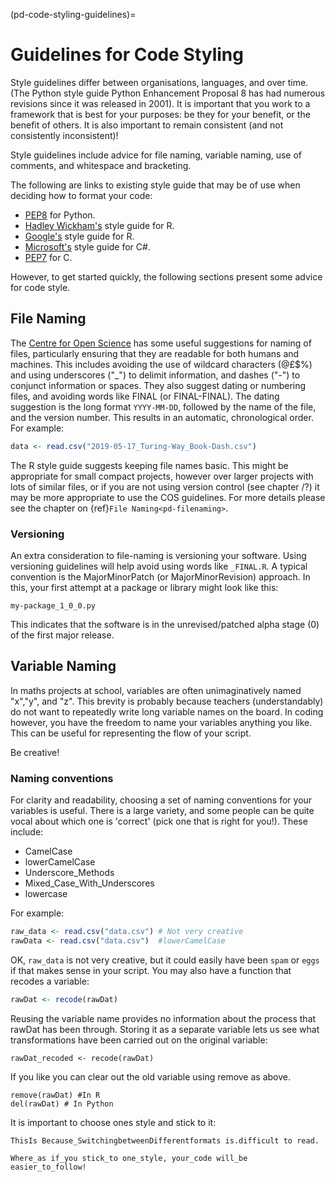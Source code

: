 (pd-code-styling-guidelines)=
# Guidelines for Code Styling

Style guidelines differ between organisations, languages, and over time. (The Python style guide Python Enhancement Proposal 8 has had numerous revisions since it was released in 2001).
It is important that you work to a framework that is best for your purposes: be they for your benefit, or the benefit of others.
It is also important to remain consistent (and not consistently inconsistent)!

Style guidelines include advice for file naming, variable naming, use of comments, and whitespace and bracketing.

The following are links to existing style guide that may be of use when deciding how to format your code:

* [PEP8](https://www.python.org/dev/peps/pep-0008/) for Python.
* [Hadley Wickham's](http://adv-r.had.co.nz/Style.html) style guide for R.
* [Google's](https://google.github.io/styleguide/Rguide.xml) style guide for R.
* [Microsoft's](https://docs.microsoft.com/en-us/dotnet/csharp/programming-guide/inside-a-program/coding-conventions) style guide for C#.
* [PEP7](https://www.python.org/dev/peps/pep-0007/) for C.

However, to get started quickly, the following sections present some advice for code style.

## File Naming

The [Centre for Open Science](http://help.osf.io/m/bestpractices/l/609932-file-naming) has some useful suggestions for naming of files, particularly ensuring that they are readable for both humans and machines.
This includes avoiding the use of wildcard characters (@£$%) and using underscores ("\_") to delimit information, and dashes ("\-") to conjunct information or spaces.
They also suggest dating or numbering files, and avoiding words like FINAL (or FINAL-FINAL).
The dating suggestion is the long format `YYYY-MM-DD`, followed by the name of the file, and the version number.
This results in an automatic, chronological order. For example:

```r
data <- read.csv("2019-05-17_Turing-Way_Book-Dash.csv")

```
The R style guide suggests keeping file names basic.
This might be appropriate for small compact projects, however over larger projects with lots of similar files, or if you are not using version control (see chapter /?) it may be more appropriate to use the COS guidelines.
For more details please see the chapter on {ref}`File Naming<pd-filenaming>`.

### Versioning

An extra consideration to file-naming is versioning your software.
Using versioning guidelines will help avoid using words like `_FINAL.R`.
A typical convention is the MajorMinorPatch (or MajorMinorRevision) approach.
In this, your first attempt at a package or library might look like this:
```
my-package_1_0_0.py
```
This indicates that the software is in the unrevised/patched alpha stage (0) of the first major release.

## Variable Naming

In maths projects at school,  variables are often unimaginatively named "x","y", and "z".
This brevity is probably because teachers (understandably) do not want to repeatedly write long variable names on the board.
In coding however, you have the freedom to name your variables anything you like.
This can be useful for representing the flow of your script.

Be creative!

### Naming conventions

For clarity and readability, choosing a set of naming conventions for your variables is useful.
There is a large variety, and some people can be quite vocal about which one is 'correct' (pick one that is right for you!).
These include:

- CamelCase
- lowerCamelCase
- Underscore_Methods
- Mixed_Case_With_Underscores
- lowercase

For example:

```r
raw_data <- read.csv("data.csv") # Not very creative
rawData <- read.csv("data.csv")  #lowerCamelCase
```

OK, `raw_data` is not very creative, but it could easily have been `spam` or `eggs` if that makes sense in your script.
You may also have a function that recodes a variable:

```r
rawDat <- recode(rawDat)
```

Reusing the variable name provides no information about the process that rawDat has been through.
Storing it as a separate variable lets us see what transformations have been carried out on the original variable:

```
rawDat_recoded <- recode(rawDat)
```

If you like you can clear out the old variable using remove as above.  

```
remove(rawDat) #In R
del(rawDat) # In Python
```

It is important to choose ones style and stick to it:

```
ThisIs Because_SwitchingbetweenDifferentformats is.difficult to read.
```

```
Where_as if_you stick_to one_style, your_code will_be easier_to_follow!
```
